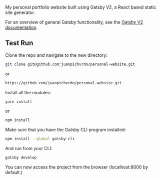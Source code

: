 My personal portfolio website built using Gatsby V2, a React based static site generator.

For an overview of general Gatsby functionality, see the [Gatsby V2 documentation](https://next.gatsbyjs.org/docs/).

## Test Run

Clone the repo and navigate to the new directory:

```sh
git clone git@github.com:juanpichvrdo/personal-website.git 
```

or

```sh
https://github.com/juanpichvrdo/personal-website.git
```

Install all the modules:

```sh
yarn install
```

or

```sh
npm install
```

Make sure that you have the Gatsby CLI program installed:

```sh
npm install --global gatsby-cli
```

And run from your CLI:

```sh
gatsby develop
```

You can now access the project from the browser (localhost:8000 by default.)
